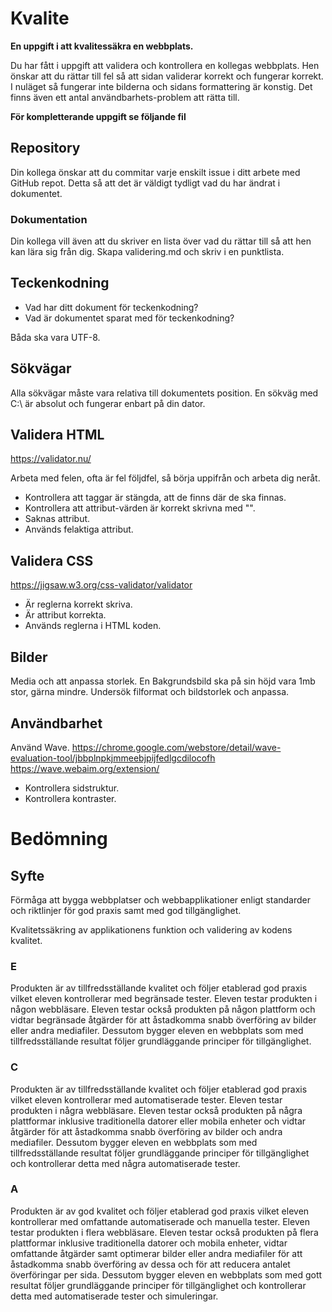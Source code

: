 # Kvalite

**En uppgift i att kvalitessäkra en webbplats.**

Du har fått i uppgift att validera och kontrollera en kollegas webbplats. Hen önskar
att du rättar till fel så att sidan validerar korrekt och fungerar korrekt.
I nuläget så fungerar inte bilderna och sidans formattering är konstig.
Det finns även ett antal användbarhets-problem att rätta till.

**För kompletterande uppgift se följande fil**

## Repository

Din kollega önskar att du commitar varje enskilt issue i ditt arbete med GitHub repot.
Detta så att det är väldigt tydligt vad du har ändrat i dokumentet. 

### Dokumentation

Din kollega vill även att du skriver en lista över vad du rättar 
till så att hen kan lära sig från dig.
Skapa validering.md och skriv i en punktlista.

## Teckenkodning

* Vad har ditt dokument för teckenkodning?
* Vad är dokumentet sparat med för teckenkodning?

Båda ska vara UTF-8.

## Sökvägar

Alla sökvägar måste vara relativa till dokumentets position.
En sökväg med C:\ är absolut och fungerar enbart på din dator.

## Validera HTML

https://validator.nu/

Arbeta med felen, ofta är fel följdfel, så börja uppifrån och arbeta dig neråt.

* Kontrollera att taggar är stängda, att de finns där de ska finnas.
* Kontrollera att attribut-värden är korrekt skrivna med "".
* Saknas attribut.
* Används felaktiga attribut.

## Validera CSS

https://jigsaw.w3.org/css-validator/validator

* Är reglerna korrekt skriva.
* Är attribut korrekta.
* Används reglerna i HTML koden.

## Bilder

Media och att anpassa storlek.
En Bakgrundsbild ska på sin höjd vara 1mb stor, gärna mindre.
Undersök filformat och bildstorlek och anpassa.

## Användbarhet

Använd Wave.
https://chrome.google.com/webstore/detail/wave-evaluation-tool/jbbplnpkjmmeebjpijfedlgcdilocofh
https://wave.webaim.org/extension/

* Kontrollera sidstruktur.
* Kontrollera kontraster.

# Bedömning

## Syfte
Förmåga att bygga webbplatser och webbapplikationer enligt standarder och riktlinjer för god praxis samt med god tillgänglighet.

Kvalitetssäkring av applikationens funktion och validering av kodens kvalitet.

### E
Produkten är av tillfredsställande kvalitet och följer etablerad god praxis vilket eleven kontrollerar med begränsade tester. Eleven testar produkten i någon webbläsare. Eleven testar också produkten på någon plattform och vidtar begränsade åtgärder för att åstadkomma snabb överföring av bilder eller andra mediafiler. Dessutom bygger eleven en webbplats som med tillfredsställande resultat följer grundläggande principer för tillgänglighet.

### C
Produkten är av tillfredsställande kvalitet och följer etablerad god praxis vilket eleven kontrollerar med automatiserade tester. Eleven testar produkten i några webbläsare. Eleven testar också produkten på några plattformar inklusive traditionella datorer eller mobila enheter och vidtar åtgärder för att åstadkomma snabb överföring av bilder och andra mediafiler. Dessutom bygger eleven en webbplats som med tillfredsställande resultat följer grundläggande principer för tillgänglighet och kontrollerar detta med några automatiserade tester.

### A
Produkten är av god kvalitet och följer etablerad god praxis vilket eleven kontrollerar med omfattande automatiserade och manuella tester. Eleven testar produkten i flera webbläsare. Eleven testar också produkten på flera plattformar inklusive traditionella datorer och mobila enheter, vidtar omfattande åtgärder samt optimerar bilder eller andra mediafiler för att åstadkomma snabb överföring av dessa och för att reducera antalet överföringar per sida. Dessutom bygger eleven en webbplats som med gott resultat följer grundläggande principer för tillgänglighet och kontrollerar detta med automatiserade tester och simuleringar.
